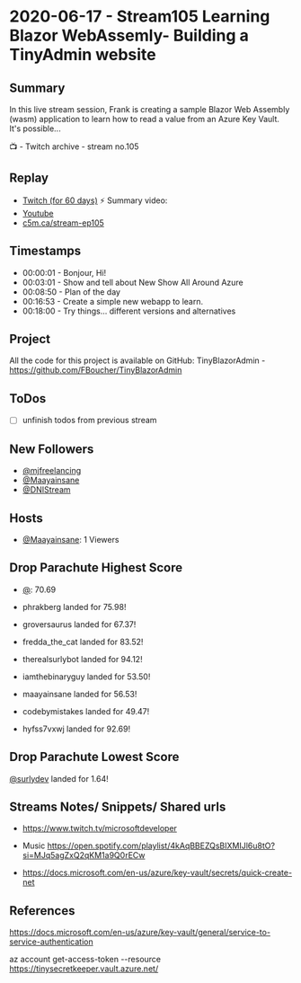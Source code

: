 
# 2020-06-17 - Stream105 Learning Blazor WebAssemly- Building a TinyAdmin website

Summary
-------

In this live stream session, Frank is creating a sample Blazor Web Assembly (wasm) application to learn how to read a value from an Azure Key Vault. It's possible... 

📺 - Twitch archive - stream no.105

Replay
------

- [Twitch (for 60 days)](https://www.twitch.tv/videos/)
⚡ Summary video:
- [Youtube](https://youtu.be/uc2jlWnp-Yg)
- [c5m.ca/stream-ep105](https://c5m.ca/stream-ep105)



Timestamps
--------

- 00:00:01 - Bonjour, Hi!
- 00:03:01 - Show and tell about New Show All Around Azure
- 00:08:50 - Plan of the day
- 00:16:53 - Create a simple new webapp to learn.
- 00:18:00 - Try things... different versions and alternatives

Project
-------

All the code for this project is available on GitHub: TinyBlazorAdmin - https://github.com/FBoucher/TinyBlazorAdmin


ToDos
-----
- [ ] unfinish todos from previous stream


New Followers
-------------

- [@mjfreelancing](https://www.twitch.tv/mjfreelancing)
- [@Maayainsane](https://www.twitch.tv/Maayainsane)
- [@DNIStream](https://www.twitch.tv/DNIStream)


Hosts
------

- [@Maayainsane](https://www.twitch.tv/Maayainsane): 1 Viewers


Drop Parachute Highest Score
----------------------------

- [@](https://www.twitch.tv/):  70.69

- phrakberg landed for 75.98!
- groversaurus landed for 67.37!
- fredda_the_cat landed for 83.52!
- therealsurlybot landed for 94.12!
- iamthebinaryguy landed for 53.50!
- maayainsane landed for 56.53!
- codebymistakes landed for 49.47!
- hyfss7vxwj landed for 92.69!


Drop Parachute Lowest Score
----------------------------

[@surlydev](https://www.twitch.tv/surlydev) landed for 1.64!



Streams Notes/ Snippets/ Shared urls
-----------------------------------

- https://www.twitch.tv/microsoftdeveloper

- Music https://open.spotify.com/playlist/4kAqBBEZQsBIXMIJl6u8tO?si=MJq5agZxQ2qKM1a9Q0rECw

- https://docs.microsoft.com/en-us/azure/key-vault/secrets/quick-create-net


References
----------

https://docs.microsoft.com/en-us/azure/key-vault/general/service-to-service-authentication

az account get-access-token --resource https://tinysecretkeeper.vault.azure.net/